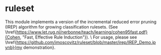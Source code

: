 # ruleset
This module implements a version of the incremental reduced error pruning (IREP) algorithm for growing classification rulesets. (See \href{https://www.let.rug.nl/nerbonne/teach/learning/cohen95fast.pdf}{Cohen, "Fast, Effective Rule Induction"}). 
\\
For usage, please see \href{https://github.com/imoscovitz/ruleset/blob/master/irep/IREP_Demo.ipynb}{my demonstration}.
